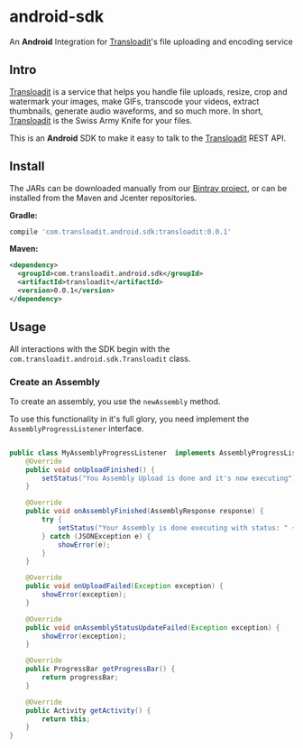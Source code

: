 # android-sdk
An **Android** Integration for [Transloadit](https://transloadit.com)'s file uploading and encoding service

## Intro

[Transloadit](https://transloadit.com) is a service that helps you handle file uploads, resize, crop and watermark your images, make GIFs, transcode your videos, extract thumbnails, generate audio waveforms, and so much more. In short, [Transloadit](https://transloadit.com) is the Swiss Army Knife for your files.

This is an **Android** SDK to make it easy to talk to the [Transloadit](https://transloadit.com) REST API.

## Install

The JARs can be downloaded manually from our [Bintray project](https://bintray.com/transloadit/maven/transloadit/view#files),
or can be installed from the Maven and Jcenter repositories.

**Gradle:**

```groovy
compile 'com.transloadit.android.sdk:transloadit:0.0.1'
```

**Maven:**

```xml
<dependency>
  <groupId>com.transloadit.android.sdk</groupId>
  <artifactId>transloadit</artifactId>
  <version>0.0.1</version>
</dependency>
```

## Usage

All interactions with the SDK begin with the `com.transloadit.android.sdk.Transloadit` class.

### Create an Assembly

To create an assembly, you use the `newAssembly` method.

To use this functionality in it's full glory, you need implement the `AssemblyProgressListener` 
interface.

```java

public class MyAssemblyProgressListener  implements AssemblyProgressListener {
    @Override
    public void onUploadFinished() {
        setStatus("You Assembly Upload is done and it's now executing");
    }

    @Override
    public void onAssemblyFinished(AssemblyResponse response) {
        try {
            setStatus("Your Assembly is done executing with status: " + response.json().getString("ok"));
        } catch (JSONException e) {
            showError(e);
        }
    }

    @Override
    public void onUploadFailed(Exception exception) {
        showError(exception);
    }

    @Override
    public void onAssemblyStatusUpdateFailed(Exception exception) {
        showError(exception);
    }

    @Override
    public ProgressBar getProgressBar() {
        return progressBar;
    }

    @Override
    public Activity getActivity() {
        return this;
    }
}
    
```